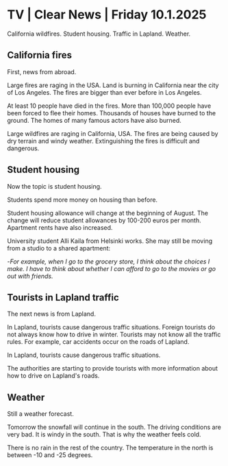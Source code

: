 # TV \| Clear News \| Friday 10.1.2025

California wildfires. Student housing. Traffic in Lapland. Weather.

## California fires

First, news from abroad.

Large fires are raging in the USA. Land is burning in California near the city of Los Angeles. The fires are bigger than ever before in Los Angeles.

At least 10 people have died in the fires. More than 100,000 people have been forced to flee their homes. Thousands of houses have burned to the ground. The homes of many famous actors have also burned.

Large wildfires are raging in California, USA. The fires are being caused by dry terrain and windy weather. Extinguishing the fires is difficult and dangerous.

## Student housing

Now the topic is student housing.

Students spend more money on housing than before.

Student housing allowance will change at the beginning of August. The change will reduce student allowances by 100-200 euros per month. Apartment rents have also increased.

University student Alli Kaila from Helsinki works. She may still be moving from a studio to a shared apartment:

\-*For example, when I go to the grocery store, I think about the choices I make. I have to think about whether I can afford to go to the movies or go out with friends.*

## Tourists in Lapland traffic

The next news is from Lapland.

In Lapland, tourists cause dangerous traffic situations. Foreign tourists do not always know how to drive in winter. Tourists may not know all the traffic rules. For example, car accidents occur on the roads of Lapland.

In Lapland, tourists cause dangerous traffic situations.

The authorities are starting to provide tourists with more information about how to drive on Lapland's roads.

## Weather

Still a weather forecast.

Tomorrow the snowfall will continue in the south. The driving conditions are very bad. It is windy in the south. That is why the weather feels cold.

There is no rain in the rest of the country. The temperature in the north is between -10 and -25 degrees.
